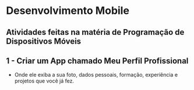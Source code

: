 # Desenvolvimento Mobile

## Atividades feitas na matéria de Programação de Dispositivos Móveis

## 1 - Criar um App chamado Meu Perfil Profissional
- Onde ele exiba a sua foto, dados pessoais, formação, experiência e projetos que você já fez.

